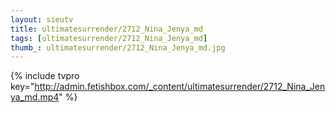 ```yaml
--- 
layout: sieutv
title: ultimatesurrender/2712_Nina_Jenya_md
tags: [ultimatesurrender/2712_Nina_Jenya_md]
thumb_: ultimatesurrender/2712_Nina_Jenya_md.jpg
---
```

{% include tvpro key="http://admin.fetishbox.com/_content/ultimatesurrender/2712_Nina_Jenya_md.mp4" %} 
